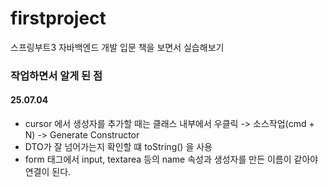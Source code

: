 # firstproject
스프링부트3 자바백엔드 개발 입문 책을 보면서 실습해보기

### 작업하면서 알게 된 점
#### 25.07.04
- cursor 에서 생성자를 추가할 때는 클래스 내부에서 우클릭 -> 소스작업(cmd + N) -> Generate Constructor
- DTO가 잘 넘어가는지 확인할 떄 toString() 을 사용
- form 태그에서 input, textarea 등의 name 속성과 생성자를 만든 이름이 같아야 연결이 된다.
